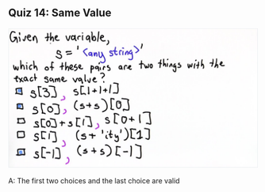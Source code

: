 ## Quiz 14: Same Value

![alt text](./media/quiz-14-same-value.JPG "same value")

A: The first two choices and the last choice are valid

